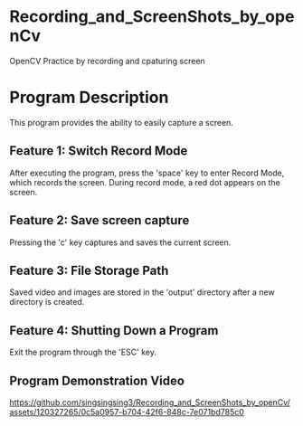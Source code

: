 # Recording_and_ScreenShots_by_openCv
OpenCV Practice by recording and cpaturing screen

# Program Description

This program provides the ability to easily capture a screen.

## Feature 1: Switch Record Mode

After executing the program, press the 'space' key to enter Record Mode, which records the screen.
During record mode, a red dot appears on the screen.

## Feature 2: Save screen capture

Pressing the 'c' key captures and saves the current screen.


## Feature 3: File Storage Path

Saved video and images are stored in the 'output' directory after a new directory is created.

## Feature 4: Shutting Down a Program

Exit the program through the 'ESC' key.

## Program Demonstration Video



https://github.com/singsingsing3/Recording_and_ScreenShots_by_openCv/assets/120327265/0c5a0957-b704-42f6-848c-7e071bd785c0




